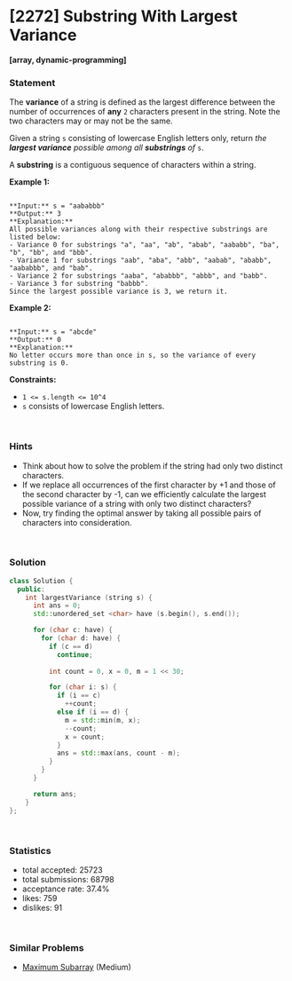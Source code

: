 # [2272] Substring With Largest Variance

**[array, dynamic-programming]**

### Statement

The **variance** of a string is defined as the largest difference between the number of occurrences of **any** `2` characters present in the string. Note the two characters may or may not be the same.

Given a string `s` consisting of lowercase English letters only, return *the **largest variance** possible among all **substrings** of* `s`.

A **substring** is a contiguous sequence of characters within a string.


**Example 1:**

```

**Input:** s = "aababbb"
**Output:** 3
**Explanation:**
All possible variances along with their respective substrings are listed below:
- Variance 0 for substrings "a", "aa", "ab", "abab", "aababb", "ba", "b", "bb", and "bbb".
- Variance 1 for substrings "aab", "aba", "abb", "aabab", "ababb", "aababbb", and "bab".
- Variance 2 for substrings "aaba", "ababbb", "abbb", and "babb".
- Variance 3 for substring "babbb".
Since the largest possible variance is 3, we return it.

```

**Example 2:**

```

**Input:** s = "abcde"
**Output:** 0
**Explanation:**
No letter occurs more than once in s, so the variance of every substring is 0.

```

**Constraints:**
* `1 <= s.length <= 10^4`
* `s` consists of lowercase English letters.


<br />

### Hints

- Think about how to solve the problem if the string had only two distinct characters.
- If we replace all occurrences of the first character by +1 and those of the second character by -1, can we efficiently calculate the largest possible variance of a string with only two distinct characters?
- Now, try finding the optimal answer by taking all possible pairs of characters into consideration.

<br />

### Solution

```cpp
class Solution {
  public:
    int largestVariance (string s) {
      int ans = 0;
      std::unordered_set <char> have (s.begin(), s.end());

      for (char c: have) {
        for (char d: have) {
          if (c == d)
            continue;
          
          int count = 0, x = 0, m = 1 << 30;

          for (char i: s) {
            if (i == c)
              ++count;
            else if (i == d) {
              m = std::min(m, x);
              --count;
              x = count;
            }
            ans = std::max(ans, count - m);
          }
        }
      }

      return ans;
    }
};
```

<br />

### Statistics

- total accepted: 25723
- total submissions: 68798
- acceptance rate: 37.4%
- likes: 759
- dislikes: 91

<br />

### Similar Problems

- [Maximum Subarray](https://leetcode.com/problems/maximum-subarray) (Medium)
